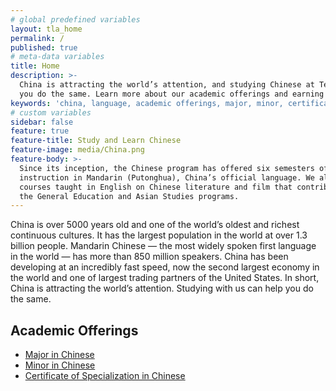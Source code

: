 ```yaml
---
# global predefined variables
layout: tla_home
permalink: /
published: true
# meta-data variables
title: Home
description: >-
  China is attracting the world’s attention, and studying Chinese at Temple University’s College of Liberal Arts can help 
  you do the same. Learn more about our academic offerings and earning a major, minor, certificate in Chinese Language. 
keywords: 'china, language, academic offerings, major, minor, certificate'
# custom variables
sidebar: false
feature: true
feature-title: Study and Learn Chinese
feature-image: media/China.png
feature-body: >-
  Since its inception, the Chinese program has offered six semesters of language
  instruction in Mandarin (Putonghua), China’s official language. We also offer
  courses taught in English on Chinese literature and film that contribute to
  the General Education and Asian Studies programs.
---
```

China is over 5000 years old and one of the world’s oldest and richest continuous cultures. It has the largest population in the world at over 1.3 billion people. Mandarin Chinese — the most widely spoken first language in the world — has more than 850 million speakers. China has been developing at an incredibly fast speed, now the second largest economy in the world and one of largest trading partners of the United States. In short, China is attracting the world’s attention. Studying with us can help you do the same.

## Academic Offerings
- [Major in Chinese](http://bulletin.temple.edu/undergraduate/liberal-arts/chinese/ba-chinese/)
- [Minor in Chinese](http://bulletin.temple.edu/undergraduate/liberal-arts/chinese/minor-chinese/)
- [Certificate of Specialization in Chinese](http://bulletin.temple.edu/undergraduate/liberal-arts/chinese/certificate-specialization-chinese/)
